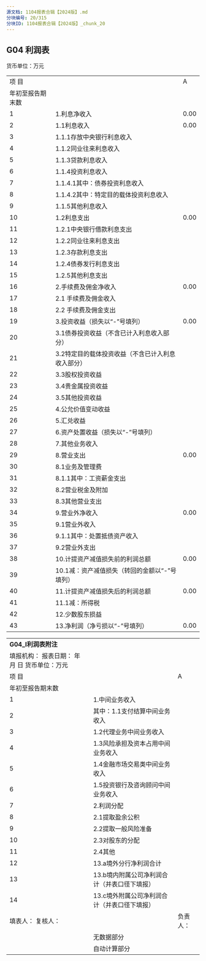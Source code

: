 ```yaml
---
源文档: 1104报表合辑【2024版】.md
分块编号: 20/315
分块ID: 1104报表合辑【2024版】_chunk_20
---
```


## G04 利润表

货币单位：万元

|  |  |  |
| --- | --- | --- |
| 项 目 | | A |
| 年初至报告期末数 |
| 1 | 1.利息净收入 | 0.00 |
| 2 | 1.1利息收入 | 0.00 |
| 3 | 1.1.1存放中央银行利息收入 |  |
| 4 | 1.1.2同业往来利息收入 |  |
| 5 | 1.1.3贷款利息收入 |  |
| 6 | 1.1.4投资利息收入 |  |
| 7 | 1.1.4.1其中：债券投资利息收入 |  |
| 8 | 1.1.4.2其中：特定目的载体投资利息收入 |  |
| 9 | 1.1.5其他利息收入 |  |
| 10 | 1.2利息支出 | 0.00 |
| 11 | 1.2.1中央银行借款利息支出 |  |
| 12 | 1.2.2同业往来利息支出 |  |
| 13 | 1.2.3存款利息支出 |  |
| 14 | 1.2.4债券发行利息支出 |  |
| 15 | 1.2.5其他利息支出 |  |
| 16 | 2.手续费及佣金净收入 | 0.00 |
| 17 | 2.1 手续费及佣金收入 |  |
| 18 | 2.2 手续费及佣金支出 |  |
| 19 | 3.投资收益（损失以“-”号填列） | 0.00 |
| 20 | 3.1债券投资收益（不含已计入利息收入部分） |  |
| 21 | 3.2特定目的载体投资收益（不含已计入利息收入部分） |  |
| 22 | 3.3股权投资收益 |  |
| 23 | 3.4贵金属投资收益 |  |
| 24 | 3.5其他投资收益 |  |
| 25 | 4.公允价值变动收益 |  |
| 26 | 5.汇兑收益 |  |
| 27 | 6.资产处置收益（损失以“-”号填列） |  |
| 28 | 7.其他业务收入 |  |
| 29 | 8.营业支出 | 0.00 |
| 30 | 8.1业务及管理费 |  |
| 31 | 8.1.1其中：工资薪金支出 |  |
| 32 | 8.2营业税金及附加 |  |
| 33 | 8.3其他营业支出 |  |
| 34 | 9.营业外净收入 | 0.00 |
| 35 | 9.1营业外收入 |  |
| 36 | 9.1.1其中：处置抵债资产收入 |  |
| 37 | 9.2营业外支出 |  |
| 38 | 10.计提资产减值损失前的利润总额 | 0.00 |
| 39 | 10.1减：资产减值损失（转回的金额以“-”号填列） |  |
| 40 | 11.计提资产减值损失后的利润总额 | 0.00 |
| 41 | 11.1减：所得税 |  |
| 42 | 12.少数股东损益 |  |
| 43 | 13.净利润（净亏损以“-”号填列） | 0.00 |

|  |  |  |
| --- | --- | --- |
| **G04\_I利润表附注** | | |
| 填报机构： 报表日期： 年 月 日 货币单位：万元 | | |
| 项 目 | | A |
| 年初至报告期末数 |
| 1 | 1.中间业务收入 |  |
| 2 | 其中：1.1支付结算中间业务收入 |  |
| 3 | 1.2代理业务中间业务收入 |  |
| 4 | 1.3风险承担及资本占用中间业务收入 |  |
| 5 | 1.4金融市场交易类中间业务收入 |  |
| 6 | 1.5投资银行及咨询顾问中间业务收入 |  |
| 7 | 2.利润分配 |  |
| 8 | 2.1提取盈余公积 |  |
| 9 | 2.2提取一般风险准备 |  |
| 10 | 2.3对股东的分配 |  |
| 11 | 2.4其他 |  |
| 12 | 13.a境外分行净利润合计 |  |
| 13 | 13.b境内附属公司净利润合计（并表口径下填报） |  |
| 14 | 13.c境外附属公司净利润合计（并表口径下填报） |  |
| 填表人： 复核人： | | 负责人： |
|  | 无数据部分 |  |
|  | 自动计算部分 |  |

